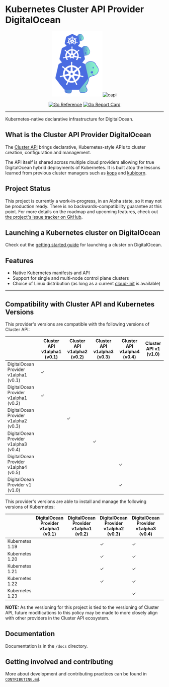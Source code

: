 # Kubernetes Cluster API Provider DigitalOcean

<p align="center"><img alt="capi" src="https://github.com/kubernetes-sigs/cluster-api/raw/master/docs/book/src/images/introduction.png" width="160x" /><img alt="capi" src="https://upload.wikimedia.org/wikipedia/commons/f/ff/DigitalOcean_logo.svg" width="192x" /></p>
<p align="center">
<!-- prow build badge, godoc, and go report card-->
</a> <a href="https://pkg.go.dev/sigs.k8s.io/cluster-api-provider-digitalocean"><img src="https://pkg.go.dev/badge/sigs.k8s.io/cluster-api-provider-digitalocean.svg" alt="Go Reference"></a> <a href="https://goreportcard.com/report/sigs.k8s.io/cluster-api-provider-digitalocean"><img alt="Go Report Card" src="https://goreportcard.com/badge/sigs.k8s.io/cluster-api-provider-digitalocean" /></a></p>

------

Kubernetes-native declarative infrastructure for DigitalOcean.

## What is the Cluster API Provider DigitalOcean

The [Cluster API][cluster_api] brings
declarative, Kubernetes-style APIs to cluster creation, configuration and
management.

The API itself is shared across multiple cloud providers allowing for true DigitalOcean
hybrid deployments of Kubernetes. It is built atop the lessons learned from
previous cluster managers such as [kops][kops] and
[kubicorn][kubicorn].

## Project Status

This project is currently a work-in-progress, in an Alpha state, so it may not be production ready. There is no backwards-compatibility guarantee at this point. For more details on the roadmap and upcoming features, check out [the project's issue tracker on GitHub][issue].

## Launching a Kubernetes cluster on DigitalOcean

Check out the [getting started guide](./docs/getting-started.md) for launching a cluster on DigitalOcean.

## Features

- Native Kubernetes manifests and API
- Support for single and multi-node control plane clusters
- Choice of Linux distribution (as long as a current [cloud-init](https://cloudinit.readthedocs.io/en/latest/topics/examples.html) is available)

------

## Compatibility with Cluster API and Kubernetes Versions

This provider's versions are compatible with the following versions of Cluster API:

|                                       | Cluster API v1alpha1 (v0.1) | Cluster API v1alpha2 (v0.2) | Cluster API v1alpha3 (v0.3) | Cluster API v1alpha4 (v0.4) | Cluster API v1 (v1.0) |
| ------------------------------------- | --------------------------- | --------------------------- | --------------------------- | --------------------------- | --------------------- |
| DigitalOcean Provider v1alpha1 (v0.1) | ✓                           |                             |                             |                             |                       |
| DigitalOcean Provider v1alpha1 (v0.2) | ✓                           |                             |                             |                             |                       |
| DigitalOcean Provider v1alpha2 (v0.3) |                             | ✓                           |                             |                             |                       |
| DigitalOcean Provider v1alpha3 (v0.4) |                             |                             | ✓                           |                             |                       |
| DigitalOcean Provider v1alpha4 (v0.5) |                             |                             |                             | ✓                           |                       |
| DigitalOcean Provider v1       (v1.0) |                             |                             |                             | ✓                           |                       |

This provider's versions are able to install and manage the following versions of Kubernetes:

|                 | DigitalOcean Provider v1alpha1 (v0.1) | DigitalOcean Provider v1alpha1 (v0.2) | DigitalOcean Provider v1alpha2 (v0.3) | DigitalOcean Provider v1alpha3 (v0.4) | DigitalOcean Provider v1alpha4 (v0.5) | DigitalOcean Provider v1 (v1.0) |
| --------------- | ------------------------------------- | ------------------------------------- | ------------------------------------- | ------------------------------------- | ------------------------------------- | ------------------------------- |
| Kubernetes 1.19 |                                       |                                       | ✓                                     | ✓                                     | ✓                                     | ✓                               |
| Kubernetes 1.20 |                                       |                                       | ✓                                     | ✓                                     | ✓                                     | ✓                               |
| Kubernetes 1.21 |                                       |                                       | ✓                                     | ✓                                     | ✓                                     | ✓                               |
| Kubernetes 1.22 |                                       |                                       | ✓                                     | ✓                                     | ✓                                     | ✓                               |
| Kubernetes 1.23 |                                       |                                       |                                       | ✓                                     | ✓                                     | ✓                               |

**NOTE:** As the versioning for this project is tied to the versioning of Cluster API, future modifications to this policy may be made to more closely align with other providers in the Cluster API ecosystem.


## Documentation

Documentation is in the `/docs` directory.

## Getting involved and contributing

More about development and contributing practices can be found in [`CONTRIBUTING.md`](./CONTRIBUTING.md).

<!-- References -->

[prow]: https://go.k8s.io/bot-commands
[issue]: https://github.com/kubernetes-sigs/cluster-api-provider-digitalocean/issues
[new_issue]: https://github.com/kubernetes-sigs/cluster-api-provider-digitalocean/issues/new
[good_first_issue]: https://github.com/kubernetes-sigs/cluster-api-provider-digitalocean/issues?q=is%3Aissue+is%3Aopen+sort%3Aupdated-desc+label%3A%22good+first+issue%22
[cluster_api]: https://github.com/kubernetes-sigs/cluster-api
[kops]: https://github.com/kubernetes/kops
[kubicorn]: http://kubicorn.io/
[tilt]: https://tilt.dev
[cluster_api_tilt]: https://master.cluster-api.sigs.k8s.io/developer/tilt.html
